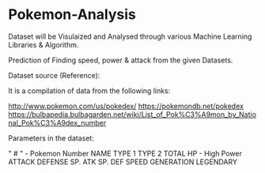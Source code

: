 # Pokemon-Analysis
Dataset will be Visulaized and Analysed through various Machine Learning Libraries & Algorithm. 

Prediction of Finding speed, power & attack from the given Datasets. 

Dataset source (Reference):

It is a compilation of data from the following links:

http://www.pokemon.com/us/pokedex/
https://pokemondb.net/pokedex
https://bulbapedia.bulbagarden.net/wiki/List_of_Pok%C3%A9mon_by_National_Pok%C3%A9dex_number

Parameters in the dataset:

" # " - Pokemon Number
NAME
TYPE 1
TYPE 2
TOTAL
HP - High Power
ATTACK
DEFENSE
SP. ATK
SP. DEF
SPEED
GENERATION
LEGENDARY
